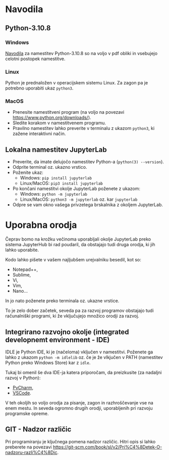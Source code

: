 # Navodila

## Python-3.10.8

### Windows

[Navodila](./Navodila_Python_Win.pdf) za namestitev Python-3.10.8 so na voljo v pdf obliki in vsebujejo celotni postopek namestitve.

### Linux

Python je prednaložen v operacijskem sistemu Linux. Za zagon pa je potrebno uporabiti ukaz `python3`.

### MacOS

* Prenesite namestitveni program (na voljo na povezavi https://www.python.org/downloads/).
* Sledite korakom v namestitvenem programu.
* Pravilno namestitev lahko preverite v terminalu z ukazom `python3`, ki zažene interaktivni način.

## Lokalna namestitev JupyterLab

* Preverite, da imate delujočo namestitev Python-a (`python(3) --version`).
* Odprite terminal oz. ukazno vrstico.
* Poženite ukaz:
  * Windows: `pip install jupyterlab`
  * Linux/MacOS: `pip3 install jupyterlab`
* Po končani namestitvi okolje JupyterLab poženete z ukazom:
  * Windows: `python -m jupyterlab`
  * Linux/MacOS: `python3 -m jupyterlab` oz. kar `jupyterlab`
* Odpre se vam okno vašega privzetega brskalnika z okoljem JupyterLab.

# Uporabna orodja

Čeprav bomo na krožku večinoma uporabljali okolje JupyterLab preko sistema JupyterHub bi rad poudaril, da obstajajo tudi druga orodja, ki jih lahko uporabite.

Kodo lahko pišete v vašem najljubšem urejvalniku besedil, kot so:
* Notepad++,
* Sublime,
* Vi,
* Vim,
* Nano...

In jo nato poženete preko terminala oz. ukazne vrstice.

To je zelo dober začetek, seveda pa za razvoj programov obstajajo tudi računalniški programi, ki že vključujejo množico orodji za razvoj.

## Integrirano razvojno okolje (integrated developnemt environment - IDE)

IDLE je Python IDE, ki je (načeloma) vključen v namestitvi. Poženete ga lahko z ukazom `python -m idlelib` oz. če je že vlkjučen v PATH (namestitev Python preko Windows Store) kar z `idle`.

Tukaj bi omenil še dva IDE-ja katera priporočam, da preizkusite (za nadaljni razvoj v Python):
* [PyCharm](https://www.jetbrains.com/pycharm/),
* [VSCode](https://code.visualstudio.com/).


V teh okoljih so voljo orodja za pisanje, zagon in razhroščevanje vse na enem mestu. In seveda ogromno drugih orodji, uporabljenih pri razvoju programske opreme.

## GIT - Nadzor različic

Pri programiranju je ključnega pomena nadzor različic. Hitri opis si lahko preberete na povezavi https://git-scm.com/book/sl/v2/Pri%C4%8Detek-O-nadzoru-razli%C4%8Dic.
